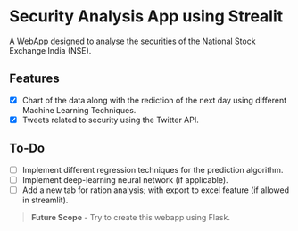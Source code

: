 # Security Analysis App using Strealit

A WebApp designed to analyse the securities of the National Stock Exchange India (NSE).

## Features
- [x] Chart of the data along with the rediction of the next day using different Machine Learning Techniques.
- [x] Tweets related to security using the Twitter API.

## To-Do
- [ ] Implement different regression techniques for the prediction algorithm.
- [ ] Implement deep-learning neural network (if applicable).
- [ ] Add a new tab for ration analysis; with export to excel feature (if allowed in streamlit).

> **Future Scope** - Try to create this webapp using Flask.
